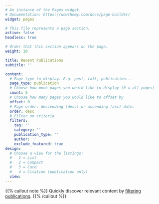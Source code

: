 ```yaml
---
# An instance of the Pages widget.
# Documentation: https://wowchemy.com/docs/page-builder/
widget: pages

# This file represents a page section.
active: false
headless: true

# Order that this section appears on the page.
weight: 10

title: Recent Publications
subtitle: ''

content:
  # Page type to display. E.g. post, talk, publication...
  page_type: publication
  # Choose how much pages you would like to display (0 = all pages)
  count: 5
  # Choose how many pages you would like to offset by
  offset: 0
  # Page order: descending (desc) or ascending (asc) date.
  order: desc
  # Filter on criteria
  filters:
    tag: ''
    category: ''
    publication_type: ''
    author: ''
    exclude_featured: true
design:
  # Choose a view for the listings:
  #   1 = List
  #   2 = Compact
  #   3 = Card
  #   4 = Citation (publication only)
  view:
---
```



{{% callout note %}}
Quickly discover relevant content by [filtering publications](./publication/).
{{% /callout %}}
